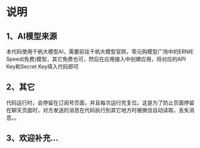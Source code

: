 # 说明

## 1、AI模型来源

本代码使用千帆大模型AI，需要前往千帆大模型官网，零元购模型广场中的ERNIE Speed(免费)模型，其它免费也可，然后在应用接入中创建应用，将对应的API Key和Secret Key填入代码即可

## 2、其它

代码运行时，会停留在订阅号页面，并且每次运行完复位。这是为了防止页面停留在聊天页面时，对方发送的消息在代码执行到其它地方时被微信自动读取，丢失消息。。

## 3、欢迎补充...